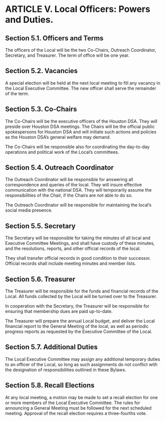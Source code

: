 # ARTICLE V. Local Officers: Powers and Duties.

## Section 5.1. Officers and Terms
The officers of the Local will be the two Co-Chairs, Outreach Coordinator, Secretary, and Treasurer. The term of office will be one year.

## Section 5.2. Vacancies
A special election will be held at the next local meeting to fill any vacancy in the Local Executive Committee. The new officer shall serve the remainder of the term.

## Section 5.3. Co-Chairs
The Co-Chairs will be the executive officers of the Houston DSA. They will preside over Houston DSA meetings.  The Chairs will be the official public spokespersons for Houston DSA and will initiate such actions and policies as the Houston DSA’s general welfare may demand.

The Co-Chairs will be responsible also for coordinating the day-to-day operations and political work of the Local’s committees.

## Section 5.4. Outreach Coordinator
The Outreach Coordinator will be responsible for answering all correspondence and queries of the local.  They will insure effective communication with the national DSA.  They will temporarily assume the responsibilities of the Chair, if the Chairs are not able to do so.

The Outreach Coordinator will be responsible for maintaining the local’s social media presence.

## Section 5.5. Secretary
The Secretary will be responsible for taking the minutes of all local and Executive Committee Meetings, and shall have custody of these minutes, and the resolutions, reports, and other official records of the local.

They shall transfer official records in good condition to their successor.  Official records shall include meeting minutes and member lists.

## Section 5.6. Treasurer
The Treasurer will be responsible for the funds and financial records of the Local.  All funds collected by the Local will be turned over to the Treasurer.

In cooperation with the Secretary, the Treasurer will be responsible for ensuring that membership dues are paid up-to-date.

The Treasurer will prepare the annual Local budget, and deliver the Local financial report to the General Meeting of the local, as well as periodic progress reports as requested by the Executive Committee of the Local.

## Section 5.7. Additional Duties
The Local Executive Committee may assign any additional temporary duties to an officer of the Local, so long as such assignments do not conflict with the designation of responsibilities outlined in these Bylaws.

## Section 5.8. Recall Elections
At any local meeting, a motion may be made to set a recall election for one or more members of the Local Executive Committee.  The rules for announcing a General Meeting must be followed for the next scheduled meeting.  Approval of the recall election requires a three-fourths vote.
